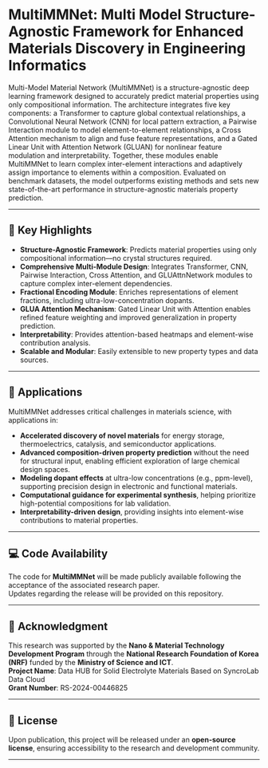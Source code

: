 # MultiMMNet: Multi Model Structure-Agnostic Framework for Enhanced Materials Discovery in Engineering Informatics

Multi-Model Material Network (MultiMMNet) is a structure-agnostic deep learning framework designed to accurately predict material properties using only compositional information. The architecture integrates five key components: a Transformer to capture global contextual relationships, a Convolutional Neural Network (CNN) for local pattern extraction, a Pairwise Interaction module to model element-to-element relationships, a Cross Attention mechanism to align and fuse feature representations, and a Gated Linear Unit with Attention Network (GLUAN) for nonlinear feature modulation and interpretability. Together, these modules enable MultiMMNet to learn complex inter-element interactions and adaptively assign importance to elements within a composition. Evaluated on benchmark datasets, the model outperforms existing methods and sets new state-of-the-art performance in structure-agnostic materials property prediction.

---

## 🔑 Key Highlights

- **Structure-Agnostic Framework**: Predicts material properties using only compositional information—no crystal structures required.
- **Comprehensive Multi-Module Design**: Integrates Transformer, CNN, Pairwise Interaction, Cross Attention, and GLUAttnNetwork modules to capture complex inter-element dependencies.
- **Fractional Encoding Module**: Enriches representations of element fractions, including ultra-low-concentration dopants.
- **GLUA Attention Mechanism**: Gated Linear Unit with Attention enables refined feature weighting and improved generalization in property prediction.
- **Interpretability**: Provides attention-based heatmaps and element-wise contribution analysis.
- **Scalable and Modular**: Easily extensible to new property types and data sources.

---

## 🧪 Applications

MultiMMNet addresses critical challenges in materials science, with applications in:

- **Accelerated discovery of novel materials** for energy storage, thermoelectrics, catalysis, and semiconductor applications.
- **Advanced composition-driven property prediction** without the need for structural input, enabling efficient exploration of large chemical design spaces.
- **Modeling dopant effects** at ultra-low concentrations (e.g., ppm-level), supporting precision design in electronic and functional materials.
- **Computational guidance for experimental synthesis**, helping prioritize high-potential compositions for lab validation.
- **Interpretability-driven design**, providing insights into element-wise contributions to material properties.

---

## 💻 Code Availability

The code for **MultiMMNet** will be made publicly available following the acceptance of the associated research paper.  
Updates regarding the release will be provided on this repository.

---

## 🙏 Acknowledgment

This research was supported by the **Nano & Material Technology Development Program** through the **National Research Foundation of Korea (NRF)** funded by the **Ministry of Science and ICT**.  
**Project Name**: Data HUB for Solid Electrolyte Materials Based on SyncroLab Data Cloud  
**Grant Number**: RS-2024-00446825

---

## 📜 License

Upon publication, this project will be released under an **open-source license**, ensuring accessibility to the research and development community.

---

